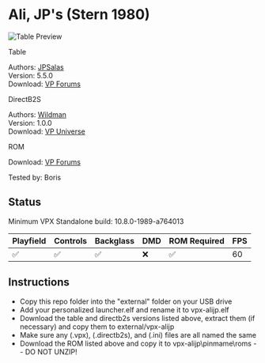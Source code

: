 # Ali, JP's (Stern 1980)

![Table Preview](https://github.com/LegendsUnchained/vpx-standalone-alp4k/blob/main/images/vpx-alijp.jpg)

Table

Authors: [JPSalas](https://www.vpforums.org/index.php?showuser=277)  
Version: 5.5.0  
Download: [VP Forums](https://www.vpforums.org/index.php?app=downloads&showfile=12902)

DirectB2S

Authors: [Wildman](https://vpuniverse.com/profile/5-wildman/)  
Version: 1.0.0  
Download: [VP Universe](https://vpuniverse.com/files/file/21356-ali-stern-1980-b2s/)

ROM

Download: [VP Forums](https://www.vpforums.org/index.php?app=downloads&showfile=741)

Tested by: Boris

## Status 

Minimum VPX Standalone build: 10.8.0-1989-a764013

| Playfield | Controls | Backglass | DMD | ROM Required | FPS | 
|-----------|----------|-----------|-----|--------------|-----|
| :white_check_mark: | :white_check_mark: | :white_check_mark: | :x: | :white_check_mark: | 60 |

## Instructions

- Copy this repo folder into the "external" folder on your USB drive
- Add your personalized launcher.elf and rename it to vpx-alijp.elf
- Download the table and directb2s versions listed above, extract them (if necessary) and copy them to external/vpx-alijp
- Make sure any (.vpx), (.directb2s), and (.ini) files are all named the same
- Download the ROM listed above and copy it to vpx-alijp\pinmame\roms -- DO NOT UNZIP!

